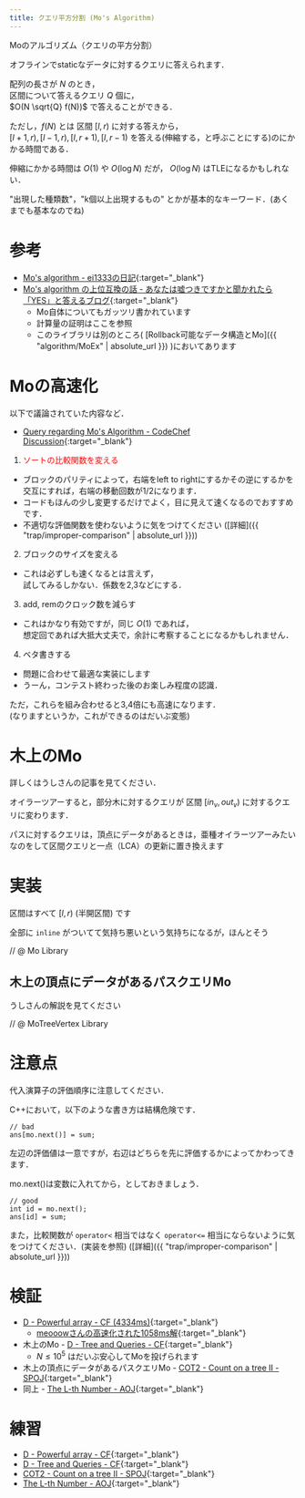 ```yaml
---
title: クエリ平方分割 (Mo's Algorithm)
---
```


Moのアルゴリズム（クエリの平方分割）

オフラインでstaticなデータに対するクエリに答えられます．

配列の長さが $N$ のとき，  
区間について答えるクエリ $Q$ 個に，  
$O(N \sqrt{Q} f(N))$ で答えることができる．

ただし，$f(N)$ とは 区間 $[l, r)$ に対する答えから，  
$[l + 1, r), [l - 1, r), [l, r + 1), [l, r - 1)$ を答える(伸縮する，と呼ぶことにする)のにかかる時間である．
<!--]-->

伸縮にかかる時間は $O(1)$ や $O(\log N)$ だが， $O(\log N)$ はTLEになるかもしれない．

"出現した種類数"，"k個以上出現するもの" とかが基本的なキーワード．(あくまでも基本なのでね)

# 参考

* [Mo's algorithm - ei1333の日記](https://ei1333.hateblo.jp/entry/2017/09/11/211011){:target="_blank"}<!--_-->
* [Mo's algorithm の上位互換の話 - あなたは嘘つきですかと聞かれたら「YES」と答えるブログ](http://snuke.hatenablog.com/entry/2016/07/01/000000){:target="_blank"}<!--_-->
  * Mo自体についてもガッツリ書かれています
  * 計算量の証明はここを参照
  * このライブラリは別のところ( [Rollback可能なデータ構造とMo]({{ "algorithm/MoEx" | absolute_url }}) )においてあります


# Moの高速化

以下で議論されていた内容など．

* [Query regarding Mo's Algorithm - CodeChef Discussion](https://discuss.codechef.com/questions/119615/query-regarding-mos-algorithm){:target="_blank"}<!--_-->

1. <span style="color:red">ソートの比較関数を変える</span>
  * ブロックのパリティによって，右端をleft to rightにするかその逆にするかを交互にすれば，右端の移動回数が1/2になります．
  * コードもほんの少し変更するだけでよく，目に見えて速くなるのでおすすめです．
  * 不適切な評価関数を使わないように気をつけてください ([詳細]({{ "trap/improper-comparison" | absolute_url }}))
2. ブロックのサイズを変える
  * これは必ずしも速くなるとは言えず，  
  試してみるしかない．係数を2,3などにする．
3. add, remのクロック数を減らす
  * これはかなり有効ですが，同じ $O(1)$ であれば，  
  想定回であれば大抵大丈夫で，余計に考察することになるかもしれません．
4. ベタ書きする
  * 問題に合わせて最適な実装にします
  * うーん，コンテスト終わった後のお楽しみ程度の認識．

ただ，これらを組み合わせると3,4倍にも高速になります．  
(なりますというか，これができるのはだいぶ変態)

# 木上のMo

詳しくはうしさんの記事を見てください．

オイラーツアーすると，部分木に対するクエリが 区間 $[in_v, out_v)$ に対するクエリに変わります．
<!--]-->

パスに対するクエリは，頂点にデータがあるときは，亜種オイラーツアーみたいなのをして区間クエリと一点（LCA）の更新に置き換えます

# 実装

区間はすべて $[l, r)$ (半開区間) です

全部に `inline` がついてて気持ち悪いという気持ちになるが，ほんとそう

// @ Mo Library

## 木上の頂点にデータがあるパスクエリMo

うしさんの解説を見てください

// @ MoTreeVertex Library

# 注意点

代入演算子の評価順序に注意してください．

C++において，以下のような書き方は結構危険です．

```
// bad
ans[mo.next()] = sum;
```

左辺の評価値は一意ですが，右辺はどちらを先に評価するかによってかわってきます．

mo.next()は変数に入れてから，としておきましょう．

```
// good
int id = mo.next();
ans[id] = sum;
```

また，比較関数が `operator<` 相当ではなく `operator<=` 相当にならないように気をつけてください．(実装を参照) ([詳細]({{ "trap/improper-comparison" | absolute_url }}))

# 検証

* [D - Powerful array - CF (4334ms)](https://codeforces.com/contest/86/submission/42720275){:target="_blank"}<!--_-->
  * [meooowさんの高速化された1058ms解](https://codeforces.com/contest/86/submission/33239378){:target="_blank"}<!--_-->
* 木上のMo - [D - Tree and Queries - CF](https://codeforces.com/contest/375/submission/42721054){:target="_blank"}<!--_-->
  * $N \leq 10^5$ はだいぶ安心してMoを投げられます
* 木上の頂点にデータがあるパスクエリMo - [COT2 - Count on a tree II - SPOJ](https://www.spoj.com/files/src/22296870/){:target="_blank"}<!--_-->
* 同上 - [The L-th Number - AOJ](https://onlinejudge.u-aizu.ac.jp/status/users/luma/submissions/1/2270/judge/3127075/C++14){:target="_blank"}<!--_-->

# 練習

* [D - Powerful array - CF](https://codeforces.com/contest/86/problem/D){:target="_blank"}<!--_-->
* [D - Tree and Queries - CF](https://codeforces.com/contest/375/problem/D){:target="_blank"}<!--_-->
* [COT2 - Count on a tree II - SPOJ](https://www.spoj.com/problems/COT2/){:target="_blank"}<!--_-->
* [The L-th Number - AOJ](https://onlinejudge.u-aizu.ac.jp/problems/2270){:target="_blank"}<!--_-->


